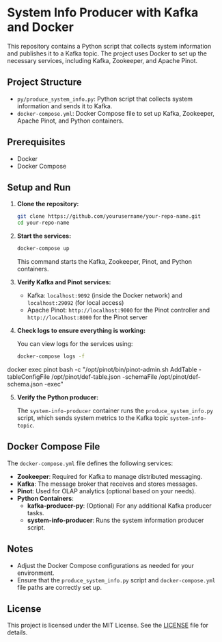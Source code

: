 
# System Info Producer with Kafka and Docker

This repository contains a Python script that collects system information and publishes it to a Kafka topic. The project uses Docker to set up the necessary services, including Kafka, Zookeeper, and Apache Pinot.

## Project Structure

- `py/produce_system_info.py`: Python script that collects system information and sends it to Kafka.
- `docker-compose.yml`: Docker Compose file to set up Kafka, Zookeeper, Apache Pinot, and Python containers.

## Prerequisites

- Docker
- Docker Compose

## Setup and Run

1. **Clone the repository:**

   ```bash
   git clone https://github.com/yourusername/your-repo-name.git
   cd your-repo-name
   ```

2. **Start the services:**

   ```bash
   docker-compose up
   ```

   This command starts the Kafka, Zookeeper, Pinot, and Python containers.

3. **Verify Kafka and Pinot services:**

   - Kafka: `localhost:9092` (inside the Docker network) and `localhost:29092` (for local access)
   - Apache Pinot: `http://localhost:9000` for the Pinot controller and `http://localhost:8000` for the Pinot server

4. **Check logs to ensure everything is working:**

   You can view logs for the services using:

   ```bash
   docker-compose logs -f
   ```

 docker exec pinot bash -c "/opt/pinot/bin/pinot-admin.sh AddTable -tableConfigFile /opt/pinot/def-table.json -schemaFile /opt/pinot/def-schema.json -exec"

5. **Verify the Python producer:**

   The `system-info-producer` container runs the `produce_system_info.py` script, which sends system metrics to the Kafka topic `system-info-topic`.

## Docker Compose File

The `docker-compose.yml` file defines the following services:

- **Zookeeper**: Required for Kafka to manage distributed messaging.
- **Kafka**: The message broker that receives and stores messages.
- **Pinot**: Used for OLAP analytics (optional based on your needs).
- **Python Containers**:
  - **kafka-producer-py**: (Optional) For any additional Kafka producer tasks.
  - **system-info-producer**: Runs the system information producer script.

## Notes

- Adjust the Docker Compose configurations as needed for your environment.
- Ensure that the `produce_system_info.py` script and `docker-compose.yml` file paths are correctly set up.

## License

This project is licensed under the MIT License. See the [LICENSE](LICENSE) file for details.


